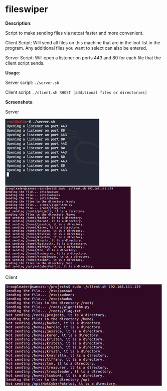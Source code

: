 # fileswiper

__Description__:

Script to make sending files via netcat faster and more convenient.

Client Script:
Will send all files on this machine that are in the loot list in the program.
Any additional files you want to select can also be entered.

Server Script:
Will open a listener on ports 443 and 80 for each file that the client script sends.


__Usage__:

Server script: `./server.sh`

Client script: `./client.sh RHOST [additional files or directories]`


__Screenshots__:

Server

  <img src="Images/server1.jpg" width = "300"> <img src="Images/image.png" width = "400">
  
Client

  <img src="Images/client.png" width = "500">
